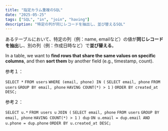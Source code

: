 ```yaml
---
title: "指定カラム重複のSQL"
date: "2025-05-25"
tags: ["SQL", "in", "join", "having"]
description: "特定の列が同じレコードを抽出し、並び替えるSQL"
---
```



 あるテーブルにおいて、特定の列（例：name, emailなど）の値が**同じレコードを抽出**し、別の列（例：作成日時など）で**並び替える**。


 In a table, we want to **find rows that share the same values on specific columns**, and then **sort them** by another field (e.g., timestamp, count).

参考１：

`SELECT *`
`FROM users`
`WHERE (email, phone) IN (`
  `SELECT email, phone`
  `FROM users`
  `GROUP BY email, phone`
  `HAVING COUNT(*) > 1`
`)`
`ORDER BY created_at DESC;`

参考２：

`SELECT u.*`
`FROM users u`
`JOIN (`
  `SELECT email, phone`
  `FROM users`
  `GROUP BY email, phone`
  `HAVING COUNT(*) > 1`
`) dup`
`ON u.email = dup.email AND u.phone = dup.phone`
`ORDER BY u.created_at DESC;`

